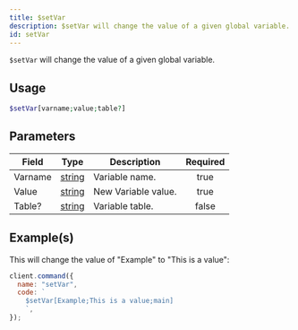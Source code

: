```yaml
---
title: $setVar
description: $setVar will change the value of a given global variable.
id: setVar
---
```


`$setVar` will change the value of a given global variable.

## Usage

```php
$setVar[varname;value;table?]
```

## Parameters

| Field   | Type                                                                                              | Description         | Required |
| ------- | ------------------------------------------------------------------------------------------------- | ------------------- | :------: |
| Varname | [string](https://developer.mozilla.org/en-US/docs/Web/JavaScript/Reference/Global_Objects/String) | Variable name.      |   true   |
| Value   | [string](https://developer.mozilla.org/en-US/docs/Web/JavaScript/Reference/Global_Objects/String) | New Variable value. |   true   |
| Table?  | [string](https://developer.mozilla.org/en-US/docs/Web/JavaScript/Reference/Global_Objects/String) | Variable table.     |  false   |

## Example(s)

This will change the value of "Example" to "This is a value":

```javascript
client.command({
  name: "setVar",
  code: `
    $setVar[Example;This is a value;main]
    `,
});
```
